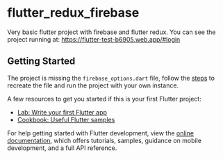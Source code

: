 # flutter_redux_firebase

Very basic flutter project with firebase and flutter redux.
You can see the project running at: https://flutter-test-b6905.web.app/#login

## Getting Started

The project is missing the `firebase_options.dart` file, follow the [steps](https://firebase.google.com/docs/flutter/setup?platform=ios) to recreate the file and run the project with your own instance.

A few resources to get you started if this is your first Flutter project:

- [Lab: Write your first Flutter app](https://docs.flutter.dev/get-started/codelab)
- [Cookbook: Useful Flutter samples](https://docs.flutter.dev/cookbook)

For help getting started with Flutter development, view the
[online documentation](https://docs.flutter.dev/), which offers tutorials,
samples, guidance on mobile development, and a full API reference.
